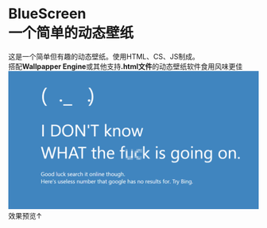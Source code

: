 # BlueScreen<br>一个简单的动态壁纸
这是一个简单但有趣的动态壁纸。使用HTML、CS、JS制成。<br>
搭配<b>Wallpapper Engine</b>或其他支持<b>.html文件</b>的动态壁纸软件食用风味更佳
![Effect preview](/images/img1.png)
效果预览↑
